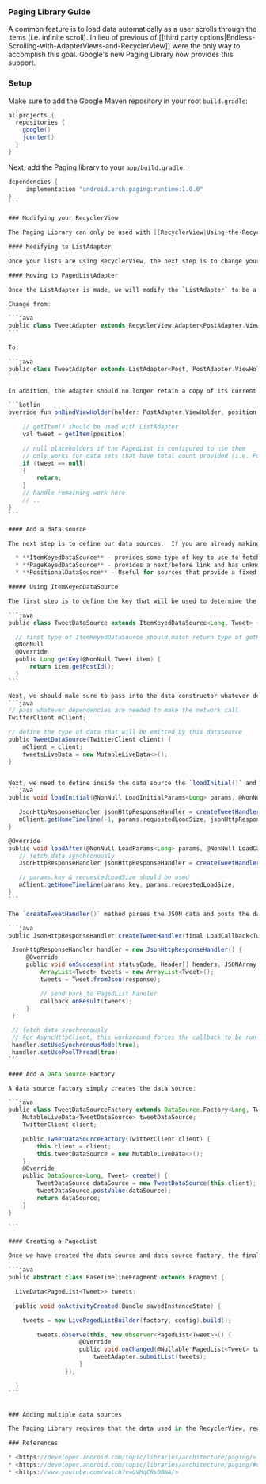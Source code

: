 ### Paging Library Guide

A common feature is to load data automatically as a user scrolls through the items (i.e. infinite scroll).  In lieu of previous of [[third party options|Endless-Scrolling-with-AdapterViews-and-RecyclerView]] were the only way to accomplish this goal.  Google's new Paging Library now provides this support.  

### Setup

Make sure to add the Google Maven repository in your root `build.gradle`:
```gradle
allprojects {
  repositories {
    google()
    jcenter()
  }
}
```

Next, add the Paging library to your `app/build.gradle`:

````gradle
dependencies {
     implementation "android.arch.paging:runtime:1.0.0"
}
```

### Modifying your RecyclerView

The Paging Library can only be used with [[RecyclerView|Using-the-RecyclerView]].  If you are using ListView to display your lists, you should first migrate to using the [[ViewHolder pattern|Using-an-ArrayAdapter-with-ListView#improving-performance-with-the-viewholder-pattern]] before transitioning to RecyclerView.  Moving to RecyclerView may also require changing how [click handling|Using-the-RecyclerView#attaching-click-handlers-to-items]] is handled.

#### Modifying to ListAdapter

Once your lists are using RecyclerView, the next step is to change your adapters to inherit from the `ListAdapter` class instead of the `RecyclerView.Adapter` class.  See [this guide](https://github.com/codepath/android_guides/wiki/Using-the-RecyclerView#using-with-listadapter) for more information.  

#### Moving to PagedListAdapter

Once the ListAdapter is made, we will modify the `ListAdapter` to be a `PagedListAdapter`.  The `PagedListAdapter` enables for data to be loaded in chunks and does not require all the data to be loaded in memory.

Change from:

```java
public class TweetAdapter extends RecyclerView.Adapter<PostAdapter.ViewHolder> {
```

To:

```java
public class TweetAdapter extends ListAdapter<Post, PostAdapter.ViewHolder> {
```

In addition, the adapter should no longer retain a copy of its current list.  The `getItem()` method should be used instead.

```kotlin
override fun onBindViewHolder(holder: PostAdapter.ViewHolder, position: Int) {

    // getItem() should be used with ListAdapter
    val tweet = getItem(position)

    // null placeholders if the PagedList is configured to use them
    // only works for data sets that have total count provided (i.e. PositionalDataSource)
    if (tweet == null)
    {
        return;
    }
    // handle remaining work here
    // ..
}
```

#### Add a data source

The next step is to define our data sources.  If you are already making existing network or database calls somewhere else, you most likely will need to move this code into a data source.   You will also need to first pick what kind of [data source](https://developer.android.com/reference/android/arch/paging/DataSource) to use:

  * **ItemKeyedDataSource** - provides some type of key to use to fetch the next data size and unknown list size (example: Twitter API)
  * **PageKeyedDataSource** - provides a next/before link and has unknown list size (example: Facebook Graph API)
  * **PositionalDataSource** - Useful for sources that provide a fixed size list with known PositionalDataSource (example: Room, Parse)

##### Using ItemKeyedDataSource

The first step is to define the key that will be used to determine the next page of data.  In the Twitter API case, for instance, the Twitter Post ID can be used as a way to query for posts older than that Tweet ID:

```java
public class TweetDataSource extends ItemKeyedDataSource<Long, Tweet> {

  // first type of ItemKeyedDataSource should match return type of getKey()
  @NonNull
  @Override
  public Long getKey(@NonNull Tweet item) {
      return item.getPostId();
  }
```

Next, we should make sure to pass into the data constructor whatever dependencies are needed.  
```java
// pass whatever dependencies are needed to make the network call
TwitterClient mClient;

// define the type of data that will be emitted by this datasource
public TweetDataSource(TwitterClient client) {
    mClient = client;
    tweetsLiveData = new MutableLiveData<>();
}


Next, we need to define inside the data source the `loadInitial()` and `loadAfter()`.  
```java
public void loadInitial(@NonNull LoadInitialParams<Long> params, @NonNull final LoadInitialCallback<Tweet> callback) {

   JsonHttpResponseHandler jsonHttpResponseHandler = createTweetHandler(callback);
   mClient.getHomeTimeline(-1, params.requestedLoadSize, jsonHttpResponseHandler);
}

@Override
public void loadAfter(@NonNull LoadParams<Long> params, @NonNull LoadCallback<Tweet> callback) {
   // fetch data synchronously
   JsonHttpResponseHandler jsonHttpResponseHandler = createTweetHandler(callback);

   // params.key & requestedLoadSize should be used
   mClient.getHomeTimeline(params.key, params.requestedLoadSize,
}
```

The `createTweetHandler()` method parses the JSON data and posts the data to the RecyclerView adapter and PagedList handler.  Keep in mind that all of these network calls are already done in a background thread, so the network call should be forced to run synchronously:

```java
public JsonHttpResponseHandler createTweetHandler(final LoadCallback<Tweet> callback) {

 JsonHttpResponseHandler handler = new JsonHttpResponseHandler() {
     @Override
     public void onSuccess(int statusCode, Header[] headers, JSONArray response) {
         ArrayList<Tweet> tweets = new ArrayList<Tweet>();
         tweets = Tweet.fromJson(response);

         // send back to PagedList handler           
         callback.onResult(tweets);
     }
 };

 // fetch data synchronously
 // For AsyncHttpClient, this workaround forces the callback to be run synchronously
 handler.setUseSynchronousMode(true);
 handler.setUsePoolThread(true);
```

#### Add a Data Source Factory

A data source factory simply creates the data source:

```java
public class TweetDataSourceFactory extends DataSource.Factory<Long, Tweet> {
    MutableLiveData<TweetDataSource> tweetDataSource;
    TwitterClient client;

    public TweetDataSourceFactory(TwitterClient client) {
        this.client = client;
        this.tweetDataSource = new MutableLiveData<>();
    }
    @Override
    public DataSource<Long, Tweet> create() {
        TweetDataSource dataSource = new TweetDataSource(this.client);
        tweetDataSource.postValue(dataSource);
        return dataSource;
    }
}

```

#### Creating a PagedList

Once we have created the data source and data source factory, the final step is to create the PagedList and listen for updates.  We can then call the `submitList()` on our adapter with this next set of data:

```java		
public abstract class BaseTimelineFragment extends Fragment {

  LiveData<PagedList<Tweet>> tweets;

  public void onActivityCreated(Bundle savedInstanceState) {

    tweets = new LivePagedListBuilder(factory, config).build();

		tweets.observe(this, new Observer<PagedList<Tweet>>() {
					@Override
					public void onChanged(@Nullable PagedList<Tweet> tweets) {
						tweetAdapter.submitList(tweets);
					}
				});

  }
```


### Adding multiple data sources

The Paging Library requires that the data used in the RecyclerView, regardless of whether they are pulled from the network, database, or memory, be defined as **data sources**.  It also allows the flexibility to first pull data from the database or memory, and if there is no more data, to pull additional segments of data from the network.   To help showcase how the Paging Library works, you can also try out [this sample code](https://github.com/googlesamples/android-architecture-components/tree/master/PagingWithNetworkSample) from Google.

### References

* <https://developer.android.com/topic/libraries/architecture/paging/>
* <https://developer.android.com/topic/libraries/architecture/paging/#update-existing-app>
* <https://www.youtube.com/watch?v=QVMqCRs0BNA/>
